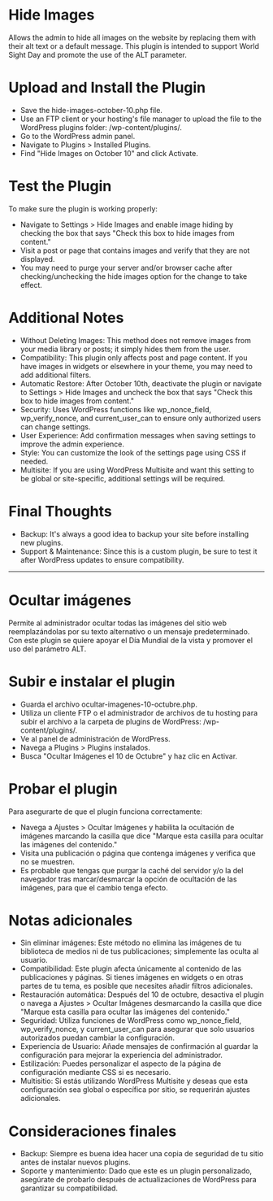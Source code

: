 # Hide Images
Allows the admin to hide all images on the website by replacing them with their alt text or a default message. This plugin is intended to support World Sight Day and promote the use of the ALT parameter.
# Upload and Install the Plugin
- Save the hide-images-october-10.php file.
- Use an FTP client or your hosting's file manager to upload the file to the WordPress plugins folder: /wp-content/plugins/.
- Go to the WordPress admin panel.
- Navigate to Plugins > Installed Plugins.
- Find "Hide Images on October 10" and click Activate.
# Test the Plugin
To make sure the plugin is working properly:
- Navigate to Settings > Hide Images and enable image hiding by checking the box that says "Check this box to hide images from content."
- Visit a post or page that contains images and verify that they are not displayed.
- You may need to purge your server and/or browser cache after checking/unchecking the hide images option for the change to take effect.
# Additional Notes
- Without Deleting Images: This method does not remove images from your media library or posts; it simply hides them from the user.
- Compatibility: This plugin only affects post and page content. If you have images in widgets or elsewhere in your theme, you may need to add additional filters.
- Automatic Restore: After October 10th, deactivate the plugin or navigate to Settings > Hide Images and uncheck the box that says "Check this box to hide images from content."
- Security: Uses WordPress functions like wp_nonce_field, wp_verify_nonce, and current_user_can to ensure only authorized users can change settings.
- User Experience: Add confirmation messages when saving settings to improve the admin experience.
- Style: You can customize the look of the settings page using CSS if needed.
- Multisite: If you are using WordPress Multisite and want this setting to be global or site-specific, additional settings will be required.
# Final Thoughts
- Backup: It's always a good idea to backup your site before installing new plugins.
- Support & Maintenance: Since this is a custom plugin, be sure to test it after WordPress updates to ensure compatibility.

------------------------------------

# Ocultar imágenes
Permite al administrador ocultar todas las imágenes del sitio web reemplazándolas por su texto alternativo o un mensaje predeterminado. Con este plugin se quiere apoyar el Día Mundial de la vista y promover el uso del parámetro ALT.
# Subir e instalar el plugin
- Guarda el archivo ocultar-imagenes-10-octubre.php.
- Utiliza un cliente FTP o el administrador de archivos de tu hosting para subir el archivo a la carpeta de plugins de WordPress: /wp-content/plugins/.
- Ve al panel de administración de WordPress.
- Navega a Plugins > Plugins instalados.
- Busca "Ocultar Imágenes el 10 de Octubre" y haz clic en Activar.
# Probar el plugin
Para asegurarte de que el plugin funciona correctamente:
- Navega a Ajustes > Ocultar Imágenes y habilita la ocultación de imágenes marcando la casilla que dice "Marque esta casilla para ocultar las imágenes del contenido."
- Visita una publicación o página que contenga imágenes y verifica que no se muestren.
- Es probable que tengas que purgar la caché del servidor y/o la del navegador tras marcar/desmarcar la opción de ocultación de las imágenes, para que el cambio tenga efecto.
# Notas adicionales
- Sin eliminar imágenes: Este método no elimina las imágenes de tu biblioteca de medios ni de tus publicaciones; simplemente las oculta al usuario.
- Compatibilidad: Este plugin afecta únicamente al contenido de las publicaciones y páginas. Si tienes imágenes en widgets o en otras partes de tu tema, es posible que necesites añadir filtros adicionales.
- Restauración automática: Después del 10 de octubre, desactiva el plugin o navega a Ajustes > Ocultar Imágenes desmarcando la casilla que dice "Marque esta casilla para ocultar las imágenes del contenido."
- Seguridad: Utiliza funciones de WordPress como wp_nonce_field, wp_verify_nonce, y current_user_can para asegurar que solo usuarios autorizados puedan cambiar la configuración.
- Experiencia de Usuario: Añade mensajes de confirmación al guardar la configuración para mejorar la experiencia del administrador.
- Estilización: Puedes personalizar el aspecto de la página de configuración mediante CSS si es necesario.
- Multisitio: Si estás utilizando WordPress Multisite y deseas que esta configuración sea global o específica por sitio, se requerirán ajustes adicionales.
# Consideraciones finales
- Backup: Siempre es buena idea hacer una copia de seguridad de tu sitio antes de instalar nuevos plugins.
- Soporte y mantenimiento: Dado que este es un plugin personalizado, asegúrate de probarlo después de actualizaciones de WordPress para garantizar su compatibilidad.
